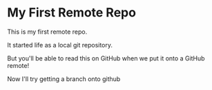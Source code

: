 # My First Remote Repo

This is my first remote repo.

It started life as a local git repository.

But you'll be able to read this on GitHub when we put it onto a GitHub remote!

Now I'll try getting a branch onto github
